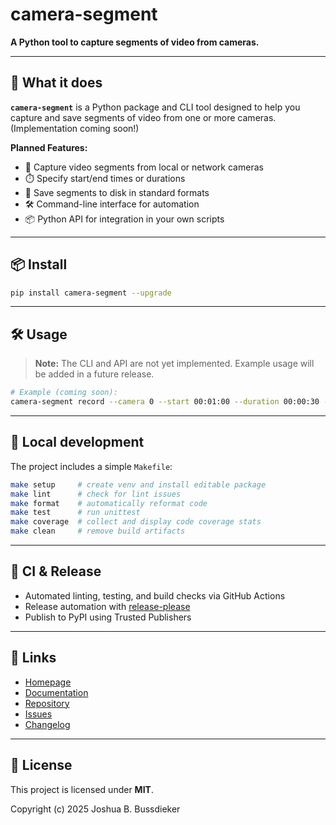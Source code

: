# camera-segment

**A Python tool to capture segments of video from cameras.**

---

## 🚀 What it does

**`camera-segment`** is a Python package and CLI tool designed to help you capture and save segments of video from one or more cameras. (Implementation coming soon!)

**Planned Features:**
- 🎥 Capture video segments from local or network cameras
- ⏱️ Specify start/end times or durations
- 💾 Save segments to disk in standard formats
- 🛠️ Command-line interface for automation
- 📦 Python API for integration in your own scripts

---

## 📦 Install

```bash
pip install camera-segment --upgrade
```

---

## 🛠️ Usage

> **Note:** The CLI and API are not yet implemented. Example usage will be added in a future release.

```bash
# Example (coming soon):
camera-segment record --camera 0 --start 00:01:00 --duration 00:00:30 --output segment.mp4
```

---

## 🧹 Local development

The project includes a simple `Makefile`:

```bash
make setup     # create venv and install editable package
make lint      # check for lint issues
make format    # automatically reformat code
make test      # run unittest
make coverage  # collect and display code coverage stats
make clean     # remove build artifacts
```

---

## 🚦 CI & Release

- Automated linting, testing, and build checks via GitHub Actions
- Release automation with [release-please](https://github.com/googleapis/release-please)
- Publish to PyPI using Trusted Publishers

---

## 📄 Links

- [Homepage](https://github.com/jbussdieker/python-camera-segment)
- [Documentation](https://github.com/jbussdieker/python-camera-segment/blob/master/README.md)
- [Repository](https://github.com/jbussdieker/python-camera-segment)
- [Issues](https://github.com/jbussdieker/python-camera-segment/issues)
- [Changelog](https://github.com/jbussdieker/python-camera-segment/blob/master/CHANGELOG.md)

---

## 📝 License

This project is licensed under **MIT**.

Copyright (c) 2025 Joshua B. Bussdieker
